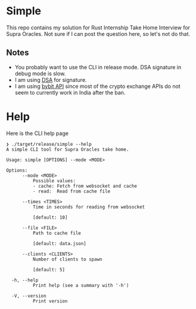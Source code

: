 # Simple

This repo contains my solution for Rust Internship Take Home Interview for Supra Oracles. Not sure if I can post the question here, so let's not do that.

## Notes

- You probably want to use the CLI in release mode. DSA signature in debug mode is slow.
- I am using [DSA](https://github.com/RustCrypto/signatures/tree/master/dsa) for signature.
- I am using [bybit API](https://bybit-exchange.github.io/docs/v5/websocket/public/ticker) since most of the crypto exchange APIs do not seem to currently work in India after the ban.

# Help

Here is the CLI help page

```shell
❯ ./target/release/simple --help
A simple CLI tool for Supra Oracles take home.

Usage: simple [OPTIONS] --mode <MODE>

Options:
      --mode <MODE>
          Possible values:
          - cache: Fetch from websocket and cache
          - read:  Read from cache file

      --times <TIMES>
          Time in seconds for reading from websocket

          [default: 10]

      --file <FILE>
          Path to cache file

          [default: data.json]

      --clients <CLIENTS>
          Number of clients to spawn

          [default: 5]

  -h, --help
          Print help (see a summary with '-h')

  -V, --version
          Print version
```
